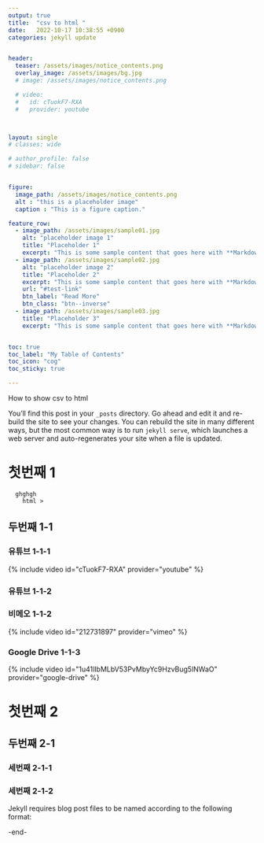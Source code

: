 ```yaml
---
output: true
title:  "csv to html "
date:   2022-10-17 10:38:55 +0900
categories: jekyll update


header:
  teaser: /assets/images/notice_contents.png
  overlay_image: /assets/images/bg.jpg
  # image: /assets/images/notice_contents.png

  # video:
  #   id: cTuokF7-RXA
  #   provider: youtube



layout: single
# classes: wide

# author_profile: false
# sidebar: false


figure:
  image_path: /assets/images/notice_contents.png
  alt : "this is a placeholder image"
  caption : "This is a figure caption."

feature_row:
  - image_path: /assets/images/sample01.jpg
    alt: "placeholder image 1"
    title: "Placeholder 1"
    excerpt: "This is some sample content that goes here with **Markdown** formatting."
  - image_path: /assets/images/sample02.jpg
    alt: "placeholder image 2"
    title: "Placeholder 2"
    excerpt: "This is some sample content that goes here with **Markdown** formatting."
    url: "#test-link"
    btn_label: "Read More"
    btn_class: "btn--inverse"
  - image_path: /assets/images/sample03.jpg
    title: "Placeholder 3"
    excerpt: "This is some sample content that goes here with **Markdown** formatting."


toc: true
toc_label: "My Table of Contents"
toc_icon: "cog"
toc_sticky: true

---
```

How to show csv to html

You’ll find this post in your `_posts` directory. Go ahead and edit it and re-build the site to see your changes. You can rebuild the site in many different ways, but the most common way is to run `jekyll serve`, which launches a web server and auto-regenerates your site when a file is updated.

# 첫번째 1
```
  ghghgh
    html > 
```
## 두번째 1-1
### 유튜브 1-1-1
{% include video id="cTuokF7-RXA" provider="youtube" %}
### 유튜브 1-1-2

### 비메오 1-1-2
{% include video id="212731897" provider="vimeo" %}
### Google Drive 1-1-3
{% include video id="1u41lIbMLbV53PvMbyYc9HzvBug5lNWaO" provider="google-drive" %}


# 첫번째 2
## 두번째 2-1
### 세번째 2-1-1
### 세번째 2-1-2

<div>


Jekyll requires blog post files to be named according to the following format:

-end-
<link rel="stylesheet" href="https://stackpath.bootstrapcdn.com/bootstrap/4.2.1/css/bootstrap.min.css" integrity="sha384-GJzZqFGwb1QTTN6wy59ffF1BuGJpLSa9DkKMp0DgiMDm4iYMj70gZWKYbI706tWS" crossorigin="anonymous">
<link rel="stylesheet" href="https://cdn.datatables.net/1.10.19/css/dataTables.bootstrap4.min.css">
<script src="https://code.jquery.com/jquery-3.3.1.min.js"></script>
<script src="https://cdnjs.cloudflare.com/ajax/libs/twitter-bootstrap/4.2.1/js/bootstrap.bundle.min.js"></script>
<script src="/assets/js/plugins/jquery.csv.js"></script>
<script>
  console.log("$.csv1:",$.csv)
</script>
<script src="https://cdn.datatables.net/1.10.19/js/jquery.dataTables.min.js"></script>
<script src="https://cdn.datatables.net/1.10.19/js/dataTables.bootstrap4.min.js"></script>
<script src="/assets/js/csv_to_html_table.js "></script>


<script>

console.log("$.csv2:",$.csv)




</script>

<div id="table-container"></div>

<script>
  CsvToHtmlTable.init({
    csv_path: '/data/data.csv', 
    element: 'table-container', 
    allow_download: true,
    csv_options: {separator: ',', delimiter: '"'},
    datatables_options: {"paging": false}
  });
</script>